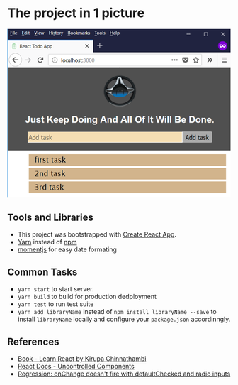 # The project in 1 picture
![Project Snapshot](todo-list-react.png)

## Tools and Libraries
- This project was bootstrapped with [Create React App](https://github.com/facebookincubator/create-react-app).
- [Yarn](https://yarnpkg.com/en/) instead of [npm](https://www.npmjs.com/)
- [momentjs](http://momentjs.com/) for easy date formating

## Common Tasks
- `yarn start` to start server.
- `yarn build` to build for production dedployment
- `yarn test` to run test suite
- `yarn add libraryName` instead of `npm install libraryName --save` to install `libraryName` locally and configure your `package.json` accordinngly.

## References
- [Book - Learn React by Kirupa Chinnathambi](https://amzn.to/2ISaSvD)
- [React Docs - Uncontrolled Components](https://reactjs.org/docs/uncontrolled-components.html)
- [Regression: onChange doesn't fire with defaultChecked and radio inputs](https://github.com/facebook/react/issues/9988)
